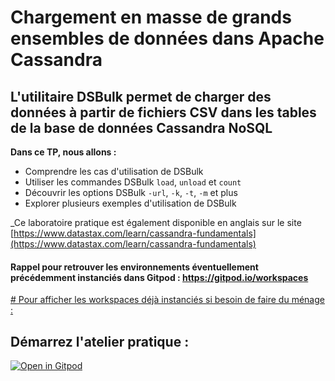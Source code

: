 # Chargement en masse de grands ensembles de données dans Apache Cassandra

## L'utilitaire DSBulk permet de charger des données à partir de fichiers CSV dans les tables de la base de données Cassandra NoSQL

**Dans ce TP, nous allons :**
* Comprendre les cas d'utilisation de DSBulk
* Utiliser les commandes DSBulk `load`, `unload` et `count`
* Découvrir les options DSBulk `-url`, `-k`, `-t`, `-m` et plus
* Explorer plusieurs exemples d'utilisation de DSBulk

_Ce laboratoire pratique est également disponible en anglais sur le site [https://www.datastax.com/learn/cassandra-fundamentals](https://www.datastax.com/learn/cassandra-fundamentals)

#### Rappel pour retrouver les environnements éventuellement précédemment instanciés dans Gitpod : https://gitpod.io/workspaces
[# Pour afficher les workspaces déjà instanciés si besoin de faire du ménage :](https://gitpod.io/workspaces)

## Démarrez l'atelier pratique :

[![Open in Gitpod](https://gitpod.io/button/open-in-gitpod.svg)](https://gitpod.io/#https://github.com/crystalloide/Cassandra-fundamentals-bulk-loading
)
